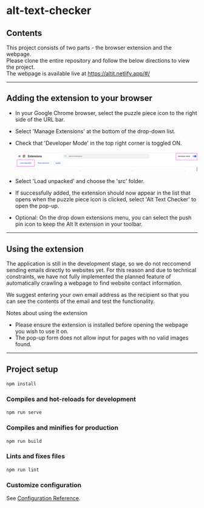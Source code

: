 
# alt-text-checker

## Contents  

This project consists of two parts - the browser extension and the webpage.  
Please clone the entire repository and follow the below directions to view the project.  
The webpage is available live at <https://altit.netlify.app/#/>

---

## Adding the extension to your browser

- In your Google Chrome browser, select the puzzle piece icon to the right side of the URL bar.
- Select 'Manage Extensions' at the bottom of the drop-down list.
- Check that 'Developer Mode' in the top right corner is toggled ON.  
  
  ![Screenshot of chrome extension manager](developerModeimage.png)
- Select 'Load unpacked' and choose the 'src' folder.
- If successfully added, the extension should now appear in the list that opens when the puzzle piece icon is clicked, select 'Alt Text Checker' to open the pop-up.
- Optional: On the drop down extensions menu, you can select the push pin icon to keep the Alt It extension in your toolbar.

---

## Using the extension

The application is still in the development stage, so we do not reccomend sending emails directly to websites yet. For this reason and due to technical constraints, we have not fully implemented the planned feature of automatically crawling a webpage to find website contact information. 

We suggest entering your own email address as the recipient so that you can see the contents of the email and test the functionality.
  
Notes about using the extension

- Please ensure the extension is installed before opening the webpage you wish to use it on.
- The pop-up form does not allow input for pages with no valid images found.  

---

## Project setup

``` command
npm install
```

### Compiles and hot-reloads for development

``` command
npm run serve
```

### Compiles and minifies for production

``` command
npm run build
```

### Lints and fixes files

``` command
npm run lint
```

### Customize configuration

See [Configuration Reference](https://cli.vuejs.org/config/).
